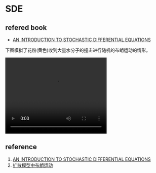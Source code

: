 # SDE
## refered book
* [AN INTRODUCTION TO STOCHASTIC DIFFERENTIAL EQUATIONS](https://www.cmor-faculty.rice.edu/~cox/stoch/SDE.course.pdf)


下图模拟了花粉(黄色)收到大量水分子的撞击进行随机的布朗运动的情形。


<video width="320" height="240" controls>
  <source src="https://vdn3.vzuu.com/SD/a4669c08-2340-11eb-826e-be7830fcb65c.mp4?auth_key=1736996318-0-0-8ab5de9bde1ba841ab4f42b5ba1d3d47&bu=078babd7&c=avc.0.0&disable_local_cache=1&expiration=1736996318&f=mp4&pu=078babd7&v=tx" type="video/mp4">
</video>


## reference
1. [AN INTRODUCTION TO STOCHASTIC DIFFERENTIAL EQUATIONS](https://www.cmor-faculty.rice.edu/~cox/stoch/SDE.course.pdf)
2. [扩散模型中布朗运动](https://zhuanlan.zhihu.com/p/38293827)
